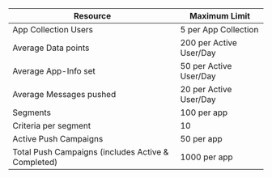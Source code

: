 Resource|Maximum Limit
---|---
App Collection Users|5 per App Collection
Average Data points|200 per Active User/Day
Average App-Info set|50 per Active User/Day
Average Messages pushed|20 per Active User/Day
Segments|100 per app
Criteria per segment|10
Active Push Campaigns|50 per app
Total Push Campaigns (includes Active & Completed)|1000 per app

